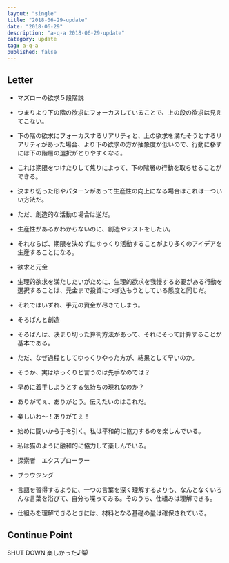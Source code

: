 ```yaml
---
layout: "single"
title: "2018-06-29-update"
date: "2018-06-29"
description: "a-q-a 2018-06-29-update"
category: update
tag: a-q-a
published: false
---
```


## Letter
- マズローの欲求５段階説
- つまりより下の階の欲求にフォーカスしていることで、上の段の欲求は見えてこない。
- 下の階の欲求にフォーカスするリアリティと、上の欲求を満たそうとするリアリティがあった場合、より下の欲求の方が抽象度が低いので、行動に移すには下の階層の選択がとりやすくなる。
- これは期限をつけたりして焦りによって、下の階層の行動を取らせることができる。

- 決まり切った形やパターンがあって生産性の向上になる場合はこれは一ついい方法だ。
- ただ、創造的な活動の場合は逆だ。
- 生産性があるかわからないのに、創造やテストをしたい。
- それならば、期限を決めずにゆっくり活動することがより多くのアイデアを生産することになる。

- 欲求と元金
- 生理的欲求を満たしたいがために、生理的欲求を我慢する必要がある行動を選択することは、元金まで投資につぎ込もうとしている態度と同じだ。
- それではいずれ、手元の資金が尽きてしまう。

- そろばんと創造
- そろばんは、決まり切った算術方法があって、それにそって計算することが基本である。
- ただ、なぜ過程としてゆっくりやった方が、結果として早いのか。
- そうか、実はゆっくりと言うのは先手なのでは？
- 早めに着手しようとする気持ちの現れなのか？

- ありがてぇ、ありがとう。伝えたいのはこれだ。
- 楽しいわ〜！ありがてぇ！

- 始めに闘いから手を引く。私は平和的に協力するのを楽しんでいる。
- 私は猫のように融和的に協力して楽しんでいる。

- 探索者　エクスプローラー
- ブラウジング

- 言語を習得するように、一つの言葉を深く理解するよりも、なんとなくいろんな言葉を浴びて、自分も喋ってみる。そのうち、仕組みは理解できる。
- 仕組みを理解できるときには、材料となる基礎の量は確保されている。
## Continue Point

SHUT DOWN
楽しかった♪:smile_cat:
